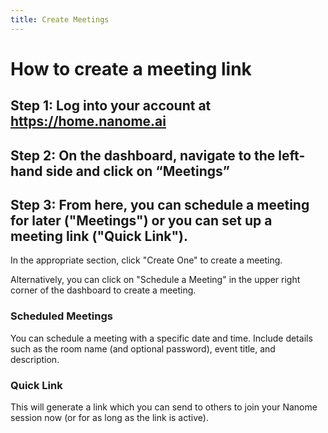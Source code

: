 ```yaml
---
title: Create Meetings
---
```


# How to create a meeting link

## Step 1: Log into your account at https://home.nanome.ai

<vimg src="nanome-page/account-login-page.png" />

## Step 2: On the dashboard, navigate to the left-hand side and click on “Meetings”

<vimg src="nanome-page/dashboard-go-to-meetings.png" />

## Step 3: From here, you can schedule a meeting for later ("Meetings") or you can set up a meeting link ("Quick Link").

<vimg src="nanome-page/meetings-section.png" />

In the appropriate section, click "Create One" to create a meeting.

Alternatively, you can click on "Schedule a Meeting" in the upper right corner of the dashboard to create a meeting.

<vimg src="nanome-page/dashboard-schedule-meetings-button.png" />

### Scheduled Meetings

<vimg src="nanome-page/create-scheduled-meeting.png" />

You can schedule a meeting with a specific date and time. Include details such as the room name (and optional password), event title, and description.

### Quick Link

<vimg src="nanome-page/create-quick-link.png" />

This will generate a link which you can send to others to join your Nanome session now (or for as long as the link is active).
